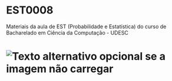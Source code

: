 # EST0008
Materiais da aula de EST (Probabilidade e Estatística) do curso de Bacharelado em Ciência da Computação - UDESC

# ![Texto alternativo opcional se a imagem não carregar](https://camo.githubusercontent.com/91d3c49bbffee54afc5f41aebb8889a1ddfd6109e59725bc44f8a041d34def99/68747470733a2f2f7777772e6372756d706c61622e636f6d2f737461746973746963732f676966732f6e6f726d616c4d6f76696e674d65616e2d312e676966)
